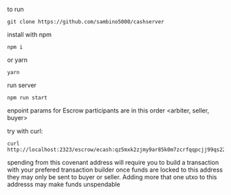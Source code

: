 to run 

```
git clone https://github.com/sambino5000/cashserver
```

install with npm
```
npm i
```

or yarn
```
yarn
```

run server

```
npm run start
```


enpoint params for Escrow participants are in this order <arbiter, seller, buyer>


try with curl:

```
curl
http://localhost:2323/escrow/ecash:qz5mxk2zjmy9ar85k0m7zcrfqqpcjj99qs22rwzxzx,ecash:qqu2ghz669cqcx2j6f55h2ljdldcw383u57np2lezu,ecash:qz5mxk2zjmy9ar85k0m7zcrfqqpcjj99qs22rwzxzx
```

spending from this covenant address will require you to build a transaction with your
prefered transaction builder 
once funds are locked to this address they may only be sent to buyer or seller.
Adding more that one utxo to this addresss may make funds unspendable
